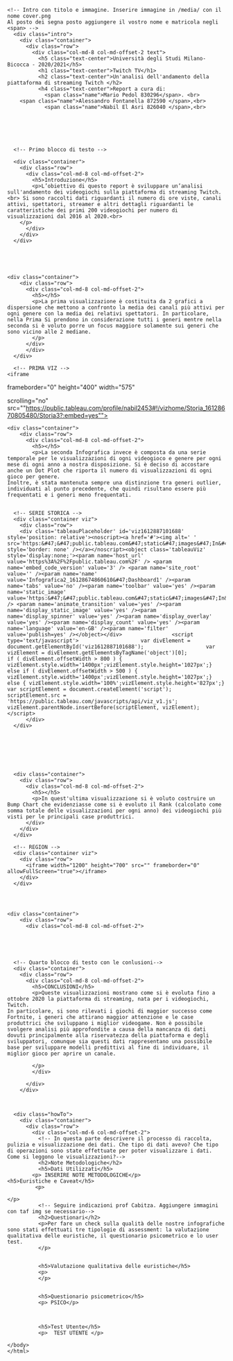 

<html lang="en">
<head>
  <meta charset="utf-8">
  <meta http-equiv="X-UA-Compatible" content="IE=edge">
  <meta name="viewport" content="width=device-width, initial-scale=1">
  <!-- The above 3 meta tags *must* come first in the head; any other head content must come *after* these tags -->
  <meta name="description" content="">
  <meta name="author" content="">
  <link href="https://fonts.googleapis.com/css?family=Montserrat:400,700|PT+Serif:400,400i,700,700i|Source+Code+Pro|Source+Sans+Pro:200,200i,300,300i,400,400i,600,600i,700,700i,900,900i" rel="stylesheet">
  <link rel="icon" href="../../favicon.ico">

  <title>Data Viz Lab</title>

  <!-- Bootstrap core CSS -->
  <link href="css/bootstrap.min.css" rel="stylesheet">

  <!-- IE10 viewport hack for Surface/desktop Windows 8 bug -->
  <link href="css/ie10-viewport-bug-workaround.css" rel="stylesheet">

  <!-- Custom styles for this template -->
  <link href="css/style.css" rel="stylesheet">

  <!-- Just for debugging purposes. Don't actually copy these 2 lines! -->
  <!--[if lt IE 9]><script src="../../assets/js/ie8-responsive-file-warning.js"></script><![endif]-->
  <script src="../../assets/js/ie-emulation-modes-warning.js"></script>

  <!-- HTML5 shim and Respond.js for IE8 support of HTML5 elements and media queries -->
  <!--[if lt IE 9]>
  <script src="https://oss.maxcdn.com/html5shiv/3.7.3/html5shiv.min.js"></script>
  <script src="https://oss.maxcdn.com/respond/1.4.2/respond.min.js"></script>
  <![endif]-->
</head>

<body>

    <!-- Intro con titolo e immagine. Inserire immagine in /media/ con il nome cover.png
    Al posto dei segna posto aggiungere il vostro nome e matricola negli <span> -->
      <div class="intro">
        <div class="container">
          <div class="row">
            <div class="col-md-8 col-md-offset-2 text">
              <h5 class="text-center">Università degli Studi Milano-Bicocca - 2020/2021</h5>
              <h1 class="text-center">Twitch TV</h1>
			  <h2 class="text-center">Un'analisi dell'andamento della piattaforma di streaming Twitch </h2>
              <h4 class="text-center">Report a cura di:
                <span class="name">Mario Pedol 830296</span>. <br>
		<span class="name">Alessandro Fontanella 872590 </span>,<br>
                <span class="name">Nabil El Asri 826040 </span>,<br>
            
                
            



      <!-- Primo blocco di testo -->

	  <div class="container">
        <div class="row">
          <div class="col-md-8 col-md-offset-2">
            <h5>Introduzione</h5>
            <p>L’obiettivo di questo report è sviluppare un’analisi sull'andamento dei videogiochi sulla piattaforma di streaming Twitch. <br> Si sono raccolti dati riguardanti il numero di ore viste, canali attivi, spettatori, streamer e altri dettagli riguardanti le caratteristiche dei primi 200 videogiochi per numero di visualizzazioni dal 2016 al 2020.<br>
		</p>
          </div>
        </div>
      </div>





	<div class="container">
        <div class="row">
          <div class="col-md-8 col-md-offset-2">
            <h5></h5>
            <p>La prima visualizzazione è costituita da 2 grafici a dispersione che mettono a confronto la media dei canali più attivi per ogni genere con la media dei relativi spettatori. In particolare, nella Prima Si prendono in considerazione tutti i generi mentre nella seconda si è voluto porre un focus maggiore solamente sui generi che sono vicino alle 2 mediane.
			</p>
          </div>
		  </div>
      </div>

      <!-- PRIMA VIZ -->
 	<iframe 
frameborder="0" 
height="400" 
width="575" 

scrolling="no" src=""https://public.tableau.com/profile/nabil2453#!/vizhome/Storia_16128670805480/Storia3?:embed=yes"">
</iframe>
		  </div>







	<div class="container">
        <div class="row">
          <div class="col-md-8 col-md-offset-2">
            <h5></h5>
            <p>La seconda Infografica invece è composta da una serie temporale per le visualizzazioni di ogni videogioco e genere per ogni mese di ogni anno a nostra disposizione. Si è deciso di accostare anche un Dot Plot che riporta il numero di visualizzazioni di ogni gioco per genere.
	Inoltre, è stata mantenuta sempre una distinzione tra generi outlier, individuati al punto precedente, che quindi risultano essere più frequentati e i generi meno frequentati.


      <!-- SERIE STORICA -->
      <div class="container viz">
        <div class="row">
        <div class='tableauPlaceholder' id='viz1612887101688' style='position: relative'><noscript><a href='#'><img alt=' ' src='https:&#47;&#47;public.tableau.com&#47;static&#47;images&#47;In&#47;Infografica2_16128674860610&#47;Dashboard1&#47;1_rss.png' style='border: none' /></a></noscript><object class='tableauViz'  style='display:none;'><param name='host_url' value='https%3A%2F%2Fpublic.tableau.com%2F' /> <param name='embed_code_version' value='3' /> <param name='site_root' value='' /><param name='name' value='Infografica2_16128674860610&#47;Dashboard1' /><param name='tabs' value='no' /><param name='toolbar' value='yes' /><param name='static_image' value='https:&#47;&#47;public.tableau.com&#47;static&#47;images&#47;In&#47;Infografica2_16128674860610&#47;Dashboard1&#47;1.png' /> <param name='animate_transition' value='yes' /><param name='display_static_image' value='yes' /><param name='display_spinner' value='yes' /><param name='display_overlay' value='yes' /><param name='display_count' value='yes' /><param name='language' value='en-GB' /><param name='filter' value='publish=yes' /></object></div>                <script type='text/javascript'>                    var divElement = document.getElementById('viz1612887101688');                    var vizElement = divElement.getElementsByTagName('object')[0];                    if ( divElement.offsetWidth > 800 ) { vizElement.style.width='1400px';vizElement.style.height='1027px';} else if ( divElement.offsetWidth > 500 ) { vizElement.style.width='1400px';vizElement.style.height='1027px';} else { vizElement.style.width='100%';vizElement.style.height='827px';}                     var scriptElement = document.createElement('script');                    scriptElement.src = 'https://public.tableau.com/javascripts/api/viz_v1.js';                    vizElement.parentNode.insertBefore(scriptElement, vizElement);                </script>
		  </div>
      </div>







      <div class="container">
        <div class="row">
          <div class="col-md-8 col-md-offset-2">
            <h5></h5>
            <p>In quest'ultima visualizzazione si è voluto costruire un Bump Chart che evidenziasse come si è evoluto il Rank (calcolato come somma totale delle visualizzazioni per ogni anno) dei videogiochi più visti per le principali case produttrici.
          </div>
        </div>
      </div>

      <!-- REGION -->
      <div class="container viz">
        <div class="row">
          <iframe width="1200" height="700" src="" frameborder="0" allowFullScreen="true"></iframe>
        </div>
      </div>




	<div class="container">
        <div class="row">
          <div class="col-md-8 col-md-offset-2">
           




      <!-- Quarto blocco di testo con le conlusioni-->
      <div class="container">
        <div class="row">
          <div class="col-md-8 col-md-offset-2">
            <h5>CONCLUSIONI</h5>
            <p>Queste visualizzazioni mostrano come si è evoluta fino a ottobre 2020 la piattaforma di streaming, nata per i videogiochi, Twitch.
	In particolare, si sono rilevati i giochi di maggior successo come Fortnite, i generi che attirano maggior attenzione e le case produttrici che sviluppano i miglior videogame. Non è possibile svolgere analisi più approfondite a causa della mancanza di dati dovuti principalmente alla riservatezza della piattaforma e degli sviluppatori, comunque sia questi dati rappresentano una possibile base per sviluppare modelli predittivi al fine di individuare, il miglior gioco per aprire un canale.

			</p>
			</div>

          </div>
        </div>



      <div class="howTo">
        <div class="container">
          <div class="row">
            <div class="col-md-6 col-md-offset-2">
              <!-- In questa parte descrivere il processo di raccolta, pulizia e visualizzazione dei dati. Che tipo di dati avevo? Che tipo di operazioni sono state effettuate per poter visualizzare i dati. Come si leggono le visualizzazioni?-->
              <h2>Note Metodologiche</h2>
              <h5>Dati Utilizzati</h5>
			<p> INSERIRE NOTE METODOLOGICHE</p>
	<h5>Euristiche e Caveat</h5>
             <p>

	</p>
              <!-- Seguire indicazioni prof Cabitza. Aggiungere immagini con taf img se necessario-->
              <h2>Questionari</h2>
              <p>Per fare un check sulla qualità delle nostre infografiche sono stati effettuati tre tipologie di assessment: la valutazione qualitativa delle euristiche, il questionario psicometrico e lo user test.
			  </p>


			  <h5>Valutazione qualitativa delle euristiche</h5>
			  <p>
			  </p>


              <h5>Questionario psicometrico</h5>
              <p> PSICO</p>



              <h5>Test Utente</h5>
              <p>  TEST UTENTE </p>

	</body>
	</html>

